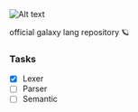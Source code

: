 <img title="a title" alt="Alt text" src="https://ibb.co/tMNQgv4">

official galaxy lang repository 🪐

### Tasks

- [x] Lexer
- [ ] Parser
- [ ] Semantic
